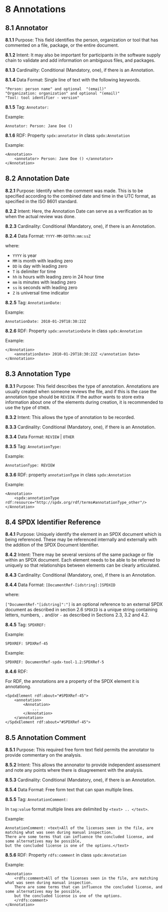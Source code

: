 # 8 Annotations

## 8.1 Annotator <a name="8.1"></a>

**8.1.1** Purpose: This field identifies the person, organization or tool that has commented on a file, package, or the entire document.

**8.1.2** Intent: It may also be important for participants in the software supply chain to validate and add information on ambiguous files, and packages.

**8.1.3** Cardinality: Conditional (Mandatory, one), if there is an Annotation.

**8.1.4** Data Format: Single line of text with the following keywords.

```text
"Person: person name" and optional  "(email)"
"Organization: organization" and optional "(email)"
"Tool: tool identifier - version"
```

**8.1.5**  Tag: `Annotator:`

Example:

```text
Annotator: Person: Jane Doe ()
```

**8.1.6** RDF: Property `spdx:annotator` in class `spdx:Annotation`

Example:

```text
<Annotation>
    <annotator> Person: Jane Doe () </annotator>
</Annotation>
```

## 8.2 Annotation Date <a name="8.2"></a>

**8.2.1** Purpose: Identify when the comment was made. This is to be specified according to the combined date and time in the UTC format, as specified in the ISO 8601 standard.

**8.2.2** Intent: Here, the Annotation Date can serve as a verification as to when the actual review was done.

**8.2.3** Cardinality: Conditional (Mandatory, one), if there is an Annotation.

**8.2.4** Data Format: `YYYY-MM-DDThh:mm:ssZ`

where:

* `YYYY` is year
* `MM` is month with leading zero
* `DD` is day with leading zero
* `T` is delimiter for time
* `hh` is hours with leading zero in 24 hour time
* `mm` is minutes with leading zero
* `ss` is seconds with leading zero
* `Z` is universal time indicator

**8.2.5** Tag: `AnnotationDate:`

Example:

```text
AnnotationDate: 2010-01-29T18:30:22Z
```

**8.2.6** RDF: Property `spdx:annotationDate` in class `spdx:Annotation`

Example:

```text
</Annotation>
    <annotationDate> 2010-01-29T18:30:22Z </annotation Date>
</Annotation>
```

## 8.3 Annotation Type <a name="8.3"></a>

**8.3.1** Purpose: This field describes the type of annotation. Annotations are usually created when someone reviews the file, and if this is the case the annotation type should be `REVIEW`. If the author wants to store extra information about one of the elements during creation, it is recommended to use the type of `OTHER`.

**8.3.2** Intent: This allows the type of annotation to be recorded.

**8.3.3** Cardinality: Conditional (Mandatory, one), if there is an Annotation.

**8.3.4** Data Format: `REVIEW` | `OTHER`

**8.3.5** Tag: `AnnotationType:`

Example:

```text
AnnotationType: REVIEW
```

**8.3.6** RDF: property `annotationType` in class `spdx:Annotation`

Example:

```text
<Annotation>
    <spdx:annotationType rdf:resource="http://spdx.org/rdf/terms#annotationType_other"/>
</Annotation>
```

## 8.4 SPDX Identifier Reference <a name="8.4"></a>

**8.4.1** Purpose: Uniquely identify the element in an SPDX document which is being referenced. These may be referenced internally and externally with the addition of the SPDX Document Identifier.

**8.4.2** Intent: There may be several versions of the same package or file within an SPDX document. Each element needs to be able to be referred to uniquely so that relationships between elements can be clearly articulated.

**8.4.3** Cardinality: Conditional (Mandatory, one), if there is an Annotation.

**8.4.4** Data Format: `[DocumentRef-[idstring]:]SPDXID`

where:

`["DocumentRef-"[idstring]":"]` is an optional reference to an external SPDX document as described in section 2.6
`SPDXID` is a unique string containing letters, numbers, `.` and/or `-` as described in Sections 2.3, 3.2 and 4.2.

**8.4.5** Tag: `SPDXREF:`

Example:

```text
SPDXREF: SPDXRef-45
```

Example:

```text
SPDXREF: DocumentRef-spdx-tool-1.2:SPDXRef-5
```

**8.4.6** RDF:

For RDF, the annotations are a property of the SPDX element it is annotationg.

```text
<SpdxElement rdf:about="#SPDXRef-45">
    <annotation>
        <Annotation>
            ...
        </Annotation>
    </annotation>
</SpdxElement rdf:about="#SPDXRef-45">
```

## 8.5 Annotation Comment <a name="8.5"></a>

**8.5.1** Purpose: This required free form text field permits the annotator to provide commentary on the analysis.

**8.5.2** Intent: This allows the annonator to provide independent assessment and note any points where there is disagreement with the analysis.

**8.5.3** Cardinality: Conditional (Mandatory, one), if there is an Annotation.

**8.5.4** Data Format: Free form text that can span multiple lines.

**8.5.5** Tag: `AnnotationComment:`

In `tag:value` format multiple lines are delimited by `<text> .. </text>`.

Example:

```text
AnnotationComment: <text>All of the licenses seen in the file, are matching what was seen during manual inspection.
There are some terms that can influence the concluded license, and some alternatives may be possible,
but the concluded license is one of the options.</text>
```

**8.5.6** RDF: Property `rdfs:comment` in class `spdx:Annotation`

Example:

```text
<Annotation>
    <rdfs:comment>All of the licenses seen in the file, are matching what was seen during manual inspection.
    There are some terms that can influence the concluded license, and some alternatives may be possible,
    but the concluded license is one of the options.
    </rdfs:comment>
</Annotation>
```
